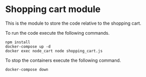 # Shopping cart module

This is the module to store the code relative to the shopping cart.

To run the code execute the following commands.

    npm install
    docker-compose up -d
    docker exec node_cart node shopping_cart.js

To stop the containers execute the following command.

    docker-compose down
